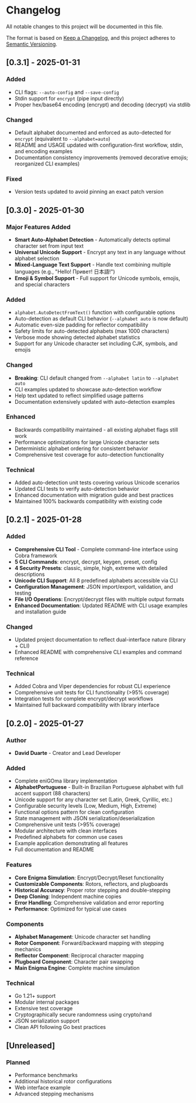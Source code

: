 # Changelog

All notable changes to this project will be documented in this file.

The format is based on [Keep a Changelog](https://keepachangelog.com/en/1.0.0/),
and this project adheres to [Semantic Versioning](https://semver.org/spec/v2.0.0.html).

## [0.3.1] - 2025-01-31

### Added
- CLI flags: `--auto-config` and `--save-config`
- Stdin support for `encrypt` (pipe input directly)
- Proper hex/base64 encoding (encrypt) and decoding (decrypt) via stdlib

### Changed
- Default alphabet documented and enforced as auto-detected for `encrypt` (equivalent to `--alphabet=auto`)
- README and USAGE updated with configuration-first workflow, stdin, and encoding examples
- Documentation consistency improvements (removed decorative emojis; reorganized CLI examples)

### Fixed
- Version tests updated to avoid pinning an exact patch version

## [0.3.0] - 2025-01-30

### Major Features Added
- **Smart Auto-Alphabet Detection** - Automatically detects optimal character set from input text
- **Universal Unicode Support** - Encrypt any text in any language without alphabet selection
- **Mixed-Language Text Support** - Handle text combining multiple languages (e.g., "Hello! Привет! 日本語!")
- **Emoji & Symbol Support** - Full support for Unicode symbols, emojis, and special characters

### Added
- `alphabet.AutoDetectFromText()` function with configurable options
- Auto-detection as default CLI behavior (`--alphabet auto` is now default)
- Automatic even-size padding for reflector compatibility
- Safety limits for auto-detected alphabets (max 1000 characters)
- Verbose mode showing detected alphabet statistics
- Support for any Unicode character set including CJK, symbols, and emojis

### Changed
- **Breaking**: CLI default changed from `--alphabet latin` to `--alphabet auto`
- CLI examples updated to showcase auto-detection workflow
- Help text updated to reflect simplified usage patterns
- Documentation extensively updated with auto-detection examples

### Enhanced
- Backwards compatibility maintained - all existing alphabet flags still work
- Performance optimizations for large Unicode character sets
- Deterministic alphabet ordering for consistent behavior
- Comprehensive test coverage for auto-detection functionality

### Technical
- Added auto-detection unit tests covering various Unicode scenarios
- Updated CLI tests to verify auto-detection behavior
- Enhanced documentation with migration guide and best practices
- Maintained 100% backwards compatibility with existing code

## [0.2.1] - 2025-01-28

### Added
- **Comprehensive CLI Tool** - Complete command-line interface using Cobra framework
- **5 CLI Commands**: encrypt, decrypt, keygen, preset, config
- **4 Security Presets**: classic, simple, high, extreme with detailed descriptions
- **Unicode CLI Support**: All 8 predefined alphabets accessible via CLI
- **Configuration Management**: JSON import/export, validation, and testing
- **File I/O Operations**: Encrypt/decrypt files with multiple output formats
- **Enhanced Documentation**: Updated README with CLI usage examples and installation guide

### Changed
- Updated project documentation to reflect dual-interface nature (library + CLI)
- Enhanced README with comprehensive CLI examples and command reference

### Technical
- Added Cobra and Viper dependencies for robust CLI experience
- Comprehensive unit tests for CLI functionality (>95% coverage)
- Integration tests for complete encrypt/decrypt workflows
- Maintained full backward compatibility with library interface

## [0.2.0] - 2025-01-27

### Author
- **David Duarte** - Creator and Lead Developer

### Added
- Complete eniGOma library implementation
- **AlphabetPortuguese** - Built-in Brazilian Portuguese alphabet with full accent support (88 characters)
- Unicode support for any character set (Latin, Greek, Cyrillic, etc.)
- Configurable security levels (Low, Medium, High, Extreme)
- Functional options pattern for clean configuration
- State management with JSON serialization/deserialization
- Comprehensive unit tests (>95% coverage)
- Modular architecture with clean interfaces
- Predefined alphabets for common use cases
- Example application demonstrating all features
- Full documentation and README

### Features
- **Core Enigma Simulation**: Encrypt/Decrypt/Reset functionality
- **Customizable Components**: Rotors, reflectors, and plugboards
- **Historical Accuracy**: Proper rotor stepping and double-stepping
- **Deep Cloning**: Independent machine copies
- **Error Handling**: Comprehensive validation and error reporting
- **Performance**: Optimized for typical use cases

### Components
- **Alphabet Management**: Unicode character set handling
- **Rotor Component**: Forward/backward mapping with stepping mechanics
- **Reflector Component**: Reciprocal character mapping
- **Plugboard Component**: Character pair swapping
- **Main Enigma Engine**: Complete machine simulation

### Technical
- Go 1.21+ support
- Modular internal packages
- Extensive test coverage
- Cryptographically secure randomness using crypto/rand
- JSON serialization support
- Clean API following Go best practices

## [Unreleased]

### Planned
- Performance benchmarks
- Additional historical rotor configurations
- Web interface example
- Advanced stepping mechanisms 